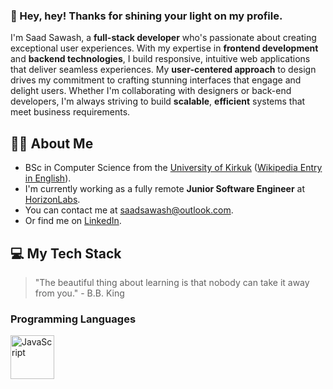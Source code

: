 ### 🌟 Hey, hey! Thanks for shining your light on my profile.
I'm Saad Sawash, a **full-stack developer** who's passionate about creating exceptional user experiences. With my expertise in **frontend development** and **backend technologies**, I build responsive, intuitive web applications that deliver seamless experiences. My **user-centered approach** to design drives my commitment to crafting stunning interfaces that engage and delight users. Whether I'm collaborating with designers or back-end developers, I'm always striving to build **scalable**, **efficient** systems that meet business requirements.

## 🙋‍♂️ About Me

- BSc in Computer Science from the [University of Kirkuk](https://uokirkuk.edu.iq/) ([Wikipedia Entry in English](https://en.wikipedia.org/wiki/University_of_Kirkuk)).
- I'm currently working as a fully remote **Junior Software Engineer** at [HorizonLabs](https://www.madeinhorizon.com/).
- You can contact me at [saadsawash@outlook.com](mailto:saadsawash@outlook.com).
- Or find me on [LinkedIn](https://linkedin.com/in/saadsawash).

## 💻 My Tech Stack

> "The beautiful thing about learning is that nobody can take it away from you." - B.B. King

### Programming Languages
<img src="https://raw.githubusercontent.com/yurijserrano/Github-Profile-Readme-Logos/master/programming%20languages/javascript.svg" alt="JavaScript" width="70">


<!--
**saadsawash/saadsawash** is a ✨ _special_ ✨ repository because its `README.md` (this file) appears on your GitHub profile.

Here are some ideas to get you started:

- 🔭 I’m currently working on ...
- 🌱 I’m currently learning ...
- 👯 I’m looking to collaborate on ...
- 🤔 I’m looking for help with ...
- 💬 Ask me about ...
- 📫 How to reach me: ...
- 😄 Pronouns: ...
- ⚡ Fun fact: ...
-->
